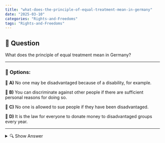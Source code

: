 ```yaml
---
title: "what-does-the-principle-of-equal-treatment-mean-in-germany"
date: "2025-03-10"
categories: "Rights-and-Freedoms"
tags: "Rights-and-Freedoms"
---
```


## 📌 **Question**

What does the principle of equal treatment mean in Germany?



---

### 📝 **Options:**

🔘 **A)** No one may be disadvantaged because of a disability, for example.

🔘 **B)** You can discriminate against other people if there are sufficient personal reasons for doing so.

🔘 **C)** No one is allowed to sue people if they have been disadvantaged.

🔘 **D)** It is the law for everyone to donate money to disadvantaged groups every year.

---

<details>
  <summary>🔍 Show Answer</summary>

  <p>
💡  <b>Correct Answer:</b>  a
  </p>
  <p>
    📖<b>Explanation:</b>
    In Germany, the principle of equal treatment is a central principle in the legal system, which aims to prevent discrimination in all areas of life. It is anchored in laws such as the General Equal Treatment Act (AGG) and protects people from discrimination based on characteristics such as disability, gender, origin, religion or age. This principle promotes equal opportunities and ensures that all persons are treated fairly and equitably, whether in working life, education or access to services.
  </p>
</details>
